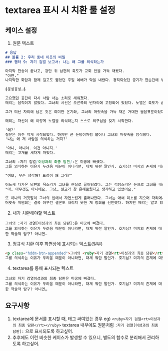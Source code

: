 # textarea 표시 시 치환 룰 설정

## 케이스 설정
1. 원문 텍스트

```markdown
# 응답
## 볼륨 2: 우리 동네 이웃의 비밀
### 챕터 9: 자기 검열 보고서: 나는 왜 그를 의식하는가

마지막 찬송이 끝나고, 강단 위 남편의 축도가 교회 안을 가득 채웠다.
"아멘."
나지막한 화답과 함께 길고도 짧았던 주일 예배가 막을 내렸다. 경직되었던 공기가 한순간에 부드럽게 풀렸다. 사람들은 자리에서 일어나 서로에게 인사를 건네고, 굳었던 허리를 두드리고, 아이들의 손을 잡았다.

§웅성웅성…§

고요했던 공간이 다시 사람 사는 소리로 채워졌다.
메리는 움직이지 않았다. 그녀의 시선은 오른쪽의 빈자리에 고정되어 있었다. 노엘은 축도가 끝나자마자 일어섰다. 주변 사람들에게 가볍게 목례를 한 뒤, 그는 아무 말 없이, 뒤도 돌아보지 않고 밖으로 나갔다. 마치 처음부터 그 자리에 없었던 사람처럼. 그의 퇴장은 너무나도 간결하고 평범해서 오히려 비현실적이었다.

그가 떠난 자리에 남은 것은 희미한 온기와, 그녀의 머릿속을 가득 채운 거대한 물음표뿐이었다.

메리는 자신이 왜 이렇게 노엘을 의식하는지 스스로 의구심을 갖기 시작한다.

'왜?'
질문은 아주 작게 시작되었다. 하지만 곧 눈덩이처럼 불어나 그녀의 머릿속을 잠식했다.
'나는 왜 저 사람을 의식하는 거지?'

'아니, 아니야. 이건 아니지.'
메리는 고개를 세차게 저었다.

그녀의 :자기 검열[이성과의 최종 담판]:은 미궁에 빠졌다.
그를 의식하는 이유가 두려움 때문이 아니라면, 대체 뭐란 말인가. 호기심? 미지의 존재에 대한 학술적 탐구? 아니면…

"여보, 무슨 생각해? 표정이 왜 그래?"

어느새 다가온 남편의 목소리가 그녀를 현실로 끌어당겼다. 그는 걱정스러운 눈으로 그녀를 내려다보고 있었다.
"아, 아무것도 아니에요. 그냥… 설교가 참 은혜로웠다고 생각하고 있었어요."

또 하나의 거짓말이 그녀의 입에서 자연스럽게 흘러나왔다. 그녀는 애써 미소를 지으며 자리에서 일어섰다.
머릿속 위원회는 결국 아무런 결론도 내리지 못한 채 정회를 선언했다. 하지만 메리는 알고 있었다. 이것은 끝이 아니라, 시작이라는 것을.
```

2. 내가 치환해야할 텍스트
```
그녀의 :자기 검열[이성과의 최종 담판]:은 미궁에 빠졌다.
그를 의식하는 이유가 두려움 때문이 아니라면, 대체 뭐란 말인가. 호기심? 미지의 존재에 대한 학술적 탐구? 아니면…
```

3. 정규식 치환 이후 화면상에 표시되는 텍스트(일부)
```html
<p class="hddm-btn-appended">그녀의 <ruby>자기 검열<rt>이성과의 최종 담판</rt></ruby>은 미궁에 빠졌다.<br>
그를 의식하는 이유가 두려움 때문이 아니라면, 대체 뭐란 말인가. 호기심? 미지의 존재에 대한 학술적 탐구? 아니면…</p>
```

4. textarea를 통해 표시되는 텍스트
```
그녀의 자기 검열이성과의 최종 담판은 미궁에 빠졌다.
그를 의식하는 이유가 두려움 때문이 아니라면, 대체 뭐란 말인가. 호기심? 미지의 존재에 대한 학술적 탐구? 아니면…
```

## 요구사항
1. textarea에 문서를 표시할 때, <ruby></ruby>태그 싸여있는 경우 eg) `<ruby>자기 검열<rt>이성과의 최종 담판</rt></ruby>`
  textarea 내부에도 원문처럼 `:자기 검열[이성과의 최종 담판]:` 으로 표시되도록 하고싶어.
2. 추후에도 이런 비슷한 케이스가 발생할 수 있으니, 별도의 함수로 분리해서 관리하도록 하고싶어.